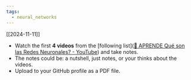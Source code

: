 ```yaml
---
tags:
  - neural_networks
---
```

[[2024-11-11]]

- Watch the first **4 videos** from the [following list]([🧠 APRENDE Qué son las Redes Neuronales? - YouTube](https://www.youtube.com/playlist?list=PL-Ogd76BhmcB9OjPucsnc2-piEE96jJDQ)) and take notes.
- The notes could be: a nutshell, just notes, or your thinks about the videos.
- Upload to your GitHub profile as a PDF file.